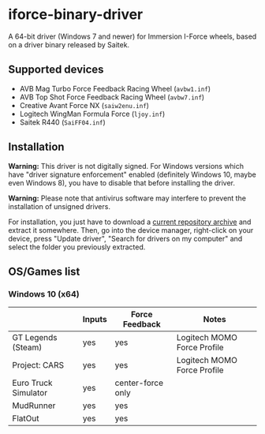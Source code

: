 # iforce-binary-driver

A 64-bit driver (Windows 7 and newer) for Immersion I-Force wheels, based on a driver
binary released by Saitek.

## Supported devices

* AVB Mag Turbo Force Feedback Racing Wheel (`avbw1.inf`)
* AVB Top Shot Force Feedback Racing Wheel (`avbw7.inf`)
* Creative Avant Force NX (`saiw2enu.inf`)
* Logitech WingMan Formula Force (`ljoy.inf`)
* Saitek R440 (`SaiFF04.inf`)

## Installation

**Warning:** This driver is not digitally signed. For Windows versions which have "driver
signature enforcement" enabled (definitely Windows 10, maybe even Windows 8), you have to
disable that before installing the driver.

**Warning:** Please note that antivirus software may interfere to prevent the installation
of unsigned drivers.

For installation, you just have to download a [current repository archive](https://github.com/timschumi/iforce-binary-driver/archive/master.zip) and
extract it somewhere. Then, go into the device manager, right-click on your device, press
"Update driver", "Search for drivers on my computer" and select the folder you previously
extracted.

## OS/Games list

### Windows 10 (x64)

|                            | Inputs    | Force Feedback    | Notes                       |
|----------------------------|-----------|-------------------|-----------------------------|
| GT Legends (Steam)         | yes       | yes               | Logitech MOMO Force Profile |
| Project: CARS              | yes       | yes               | Logitech MOMO Force Profile |
| Euro Truck Simulator       | yes       | center-force only |                             |
| MudRunner                  | yes       | yes               |                             |
| FlatOut                    | yes       | yes               |                             |
